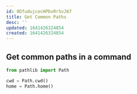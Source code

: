 ```yaml
---
id: 0DfudujcocHPbvRrSvJ67
title: Get Common Paths
desc: ''
updated: 1641426324854
created: 1641426324854
---
```


## Get common paths in a command

```python
from pathlib import Path

cwd = Path.cwd()
home = Path.home()
```
